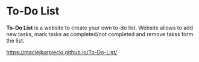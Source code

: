 # To-Do List

**To-Do List** is a website to create your own to-do list. Website allows to add new tasks, mark tasks as completed/not completed and remove takss form the list.

https://maciejkurpiecki.github.io/To-Do-List/